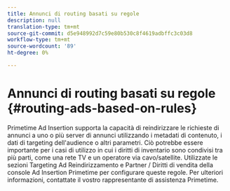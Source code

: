 ```yaml
---
title: Annunci di routing basati su regole
description: null
translation-type: tm+mt
source-git-commit: d5e948992d7c59e80b530c8f4619adbffc3c03d8
workflow-type: tm+mt
source-wordcount: '89'
ht-degree: 0%

---
```



# Annunci di routing basati su regole {#routing-ads-based-on-rules}

Primetime  Ad Insertion supporta la capacità di reindirizzare le richieste di annunci a uno o più server di annunci utilizzando i metadati di contenuto, i dati di targeting dell&#39;audience o altri parametri. Ciò potrebbe essere importante per i casi di utilizzo in cui i diritti di inventario sono condivisi tra più parti, come una rete TV e un operatore via cavo/satellite. Utilizzate le sezioni Targeting Ad Reindirizzamento e Partner / Diritti di vendita della console Ad Insertion  Primetime per configurare queste regole. Per ulteriori informazioni, contattate il vostro rappresentante di assistenza Primetime.
